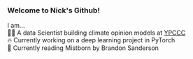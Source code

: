 ### Welcome to Nick's Github! 

I am...  
👨‍💻 A data Scientist building climate opinion models at [YPCCC](https://climatecommunication.yale.edu)  
🔥 Currently working on a deep learning project in PyTorch  
📗 Currently reading Mistborn by Brandon Sanderson  

